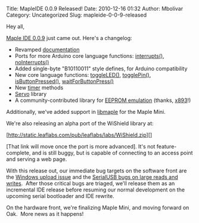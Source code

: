 Title: MapleIDE 0.0.9 Released!
Date: 2010-12-16 01:32
Author: Mbolivar
Category: Uncategorized
Slug: mapleide-0-0-9-released

Hey all,

[Maple IDE 0.0.9][] just came out. Here's a changelog:

-   Revamped [documentation][]
-   Ports for more Arduino core language functions: [interrupts()][],
    [noInterrupts()][]
-   Added single-byte "B10110011" style defines, for Arduino
    compatibility
-   New core language functions: [toggleLED()][], [togglePin()][],
    [isButtonPressed()][], [waitForButtonPress()][]
-   New [timer][] methods
-   [Servo][] library
-   A community-contributed library for [EEPROM emulation][] (thanks,
    [x893][]!)

Additionally, we've added support in [libmaple][] for the Maple Mini.

We're also releasing an alpha port of the WiShield library at:

[http://static.leaflabs.com/pub/leaflabs/labs/WiShield.zip][]

[That link will move once the port is more advanced]. It's not
feature-complete, and is still buggy, but is capable of connecting to an
access point and serving a web page.

With this release out, our immediate bug targets on the software front
are the [Windows upload issue][] and the [SerialUSB bugs on large reads
and writes][].  After those critical bugs are triaged, we'll release
them as an incremental IDE release before resuming our normal
development on the upcoming serial bootloader and IDE rewrite.

On the hardware front, we're finalizing Maple Mini, and moving forward
on Oak.  More news as it happens!

  [Maple IDE 0.0.9]: http://leaflabs.com/docs/maple-ide-install.html
  [documentation]: http://leaflabs.com/docs/
  [interrupts()]: http://leaflabs.com/docs/lang/api/interrupts.html
  [noInterrupts()]: http://leaflabs.com/docs/lang/api/nointerrupts.html
  [toggleLED()]: http://leaflabs.com/docs/lang/api/toggleled.html
  [togglePin()]: http://leaflabs.com/docs/lang/api/togglepin.html
  [isButtonPressed()]: http://leaflabs.com/docs/lang/api/isbuttonpressed.html
  [waitForButtonPress()]: http://leaflabs.com/docs/lang/api/waitforbuttonpress.html
  [timer]: http://leaflabs.com/docs/lang/api/hardwaretimer.html
  [Servo]: http://leaflabs.com/docs/libraries.html#servo
  [EEPROM emulation]: http://akb77.com/g/mcu/maple-eeprom-emulation-library/
  [x893]: http://forums.leaflabs.com/profile.php?id=259
  [libmaple]: http://github.com/leaflabs/libmaple
  [http://static.leaflabs.com/pub/leaflabs/labs/WiShield.zip]: http://static.leaflabs.com/pub/leaflabs/labs/WiShield.zip
  [Windows upload issue]: http://code.google.com/p/leaflabs/issues/detail?id=8
  [SerialUSB bugs on large reads and writes]: http://code.google.com/p/leaflabs/issues/detail?id=10
